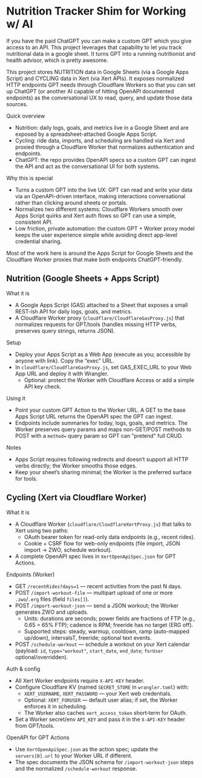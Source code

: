 # Nutrition Tracker Shim for Working w/ AI

If you have the paid ChatGPT you can make a custom GPT which you give access to an API. This project leverages that capability to let you track nutritional data in a google sheet. It turns GPT into a running nutritionist and health advisor, which is pretty awesome.

This project stores NUTRITION data in Google Sheets (via a Google Apps Script) and CYCLING data in Xert (via Xert APIs). It exposes normalized HTTP endpoints GPT needs through Cloudflare Workers so that you can set up ChatGPT (or another AI capable of hitting OpenAPI documented endpoints) as the conversational UX to read, query, and update those data sources.

Quick overview

- Nutrition: daily logs, goals, and metrics live in a Google Sheet and are exposed by a spreadsheet-attached Google Apps Script.
- Cycling: ride data, imports, and scheduling are handled via Xert and proxied through a Cloudflare Worker that normalizes authentication and endpoints.
- ChatGPT: the repo provides OpenAPI specs so a custom GPT can ingest the API and act as the conversational UI for both systems.

Why this is special

- Turns a custom GPT into the live UX: GPT can read and write your data via an OpenAPI-driven interface, making interactions conversational rather than clicking around sheets or portals.
- Normalizes two different systems: Cloudflare Workers smooth over Apps Script quirks and Xert auth flows so GPT can use a simple, consistent API.
- Low friction, private automation: the custom GPT + Worker proxy model keeps the user experience simple while avoiding direct app-level credential sharing.

Most of the work here is around the Apps Script for Google Sheets and the Cloudflare Worker proxies that make both endpoints ChatGPT-friendly.

## Nutrition (Google Sheets + Apps Script)

What it is

- A Google Apps Script (GAS) attached to a Sheet that exposes a small REST-ish API for daily logs, goals, and metrics.
- A Cloudflare Worker proxy (`cloudflare/CloudflareGasProxy.js`) that normalizes requests for GPT/tools (handles missing HTTP verbs, preserves query strings, returns JSON).

Setup

- Deploy your Apps Script as a Web App (execute as you; accessible by anyone with link). Copy the “exec” URL.
- In `cloudflare/CloudflareGasProxy.js`, set GAS_EXEC_URL to your Web App URL and deploy it with Wrangler.
  - Optional: protect the Worker with Cloudflare Access or add a simple API key check.

Using it

- Point your custom GPT Action to the Worker URL. A GET to the base Apps Script URL returns the OpenAPI spec the GPT can ingest.
- Endpoints include summaries for today, logs, goals, and metrics. The Worker preserves query params and maps non-GET/POST methods to POST with a `method=` query param so GPT can "pretend" full CRUD.

Notes

- Apps Script requires following redirects and doesn’t support all HTTP verbs directly; the Worker smooths those edges.
- Keep your sheet’s sharing minimal; the Worker is the preferred surface for tools.

## Cycling (Xert via Cloudflare Worker)

What it is

- A Cloudflare Worker (`cloudflare/CloudflareXertProxy.js`) that talks to Xert using two paths:
  - OAuth bearer token for read-only data endpoints (e.g., recent rides).
  - Cookie + CSRF flow for web-only endpoints (file import, JSON import → ZWO, schedule workout).
- A complete OpenAPI spec lives in `XertOpenApiSpec.json` for GPT Actions.

Endpoints (Worker)

- GET `/recentRides?days=1` — recent activities from the past N days.
- POST `/import-workout-file` — multipart upload of one or more `.zwo`/`.erg` files (field `files[]`).
- POST `/import-workout-json` — send a JSON workout; the Worker generates ZWO and uploads.
  - Units: durations are seconds; power fields are fractions of FTP (e.g., 0.65 = 65% FTP); cadence is RPM; freeride has no target (ERG off).
  - Supported steps: steady, warmup, cooldown, ramp (auto-mapped up/down), intervalsT, freeride; optional text events.
- POST `/schedule-workout` — schedule a workout on your Xert calendar (payload: `id`, `type="workout"`, `start_date`, `end_date`; `forUser` optional/overridden).

Auth & config

- All Xert Worker endpoints require `X-API-KEY` header.
- Configure Cloudflare KV (named `SECRET_STORE` in `wrangler.toml`) with:
  - `XERT_USERNAME`, `XERT_PASSWORD` — your Xert web credentials.
  - Optional: `XERT_FORUSER` — default user alias; if set, the Worker enforces it in scheduling.
  - The Worker also caches `xert_access_token` short‑term for OAuth.
- Set a Worker secret/env `API_KEY` and pass it in the `X-API-KEY` header from GPT/tools.

OpenAPI for GPT Actions

- Use `XertOpenApiSpec.json` as the action spec; update the `servers[0].url` to your Worker URL if different.
- The spec documents the JSON schema for `/import-workout-json` steps and the normalized `/schedule-workout` response.
